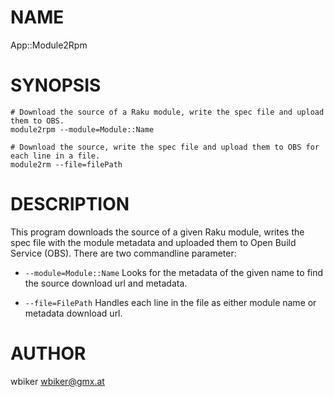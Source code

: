 NAME
====

App::Module2Rpm

SYNOPSIS
========

    # Download the source of a Raku module, write the spec file and upload them to OBS.
    module2rpm --module=Module::Name

    # Download the source, write the spec file and upload them to OBS for each line in a file.
    module2rm --file=filePath

DESCRIPTION
===========

This program downloads the source of a given Raku module, writes the spec file with the module
metadata and uploaded them to Open Build Service (OBS).
There are two commandline parameter:

  * `--module=Module::Name` Looks for the metadata of the given name to find the
   source download url and metadata.

  * `--file=FilePath` Handles each line in the file as either module name or metadata
  download url.

AUTHOR
======

wbiker <wbiker@gmx.at>